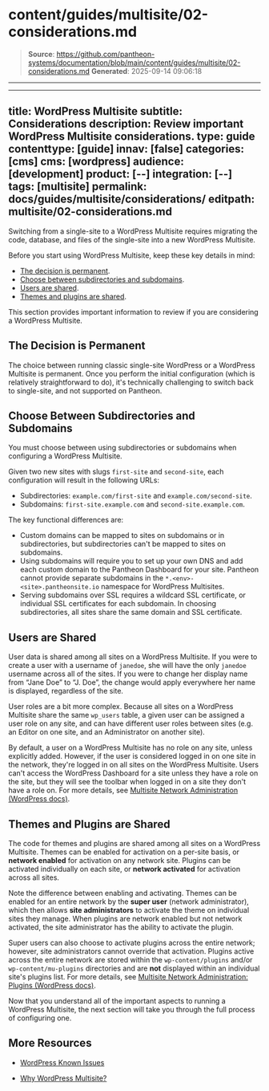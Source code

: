 # content/guides/multisite/02-considerations.md

> **Source**: https://github.com/pantheon-systems/documentation/blob/main/content/guides/multisite/02-considerations.md
> **Generated**: 2025-09-14 09:06:18

---

---
title: WordPress Multisite
subtitle: Considerations
description: Review important WordPress Multisite considerations.
type: guide
contenttype: [guide]
innav: [false]
categories: [cms]
cms: [wordpress]
audience: [development]
product: [--]
integration: [--]
tags: [multisite]
permalink: docs/guides/multisite/considerations/
editpath: multisite/02-considerations.md
---

Switching from a single-site to a WordPress Multisite requires migrating the code, database, and files of the single-site into a new WordPress Multisite.

Before you start using WordPress Multisite, keep these key details in mind:

* [The decision is permanent](#the-decision-is-permanent).
* [Choose between subdirectories and subdomains](#choose-between-subdirectories-and-subdomains).
* [Users are shared](#users-are-shared).
* [Themes and plugins are shared](#themes-and-plugins-are-shared).

This section provides important information to review if you are considering a WordPress Multisite.

## The Decision is Permanent

The choice between running classic single-site WordPress or a WordPress Multisite is permanent. Once you perform the initial configuration (which is relatively straightforward to do), it's technically challenging to switch back to single-site, and not supported on Pantheon.

## Choose Between Subdirectories and Subdomains
You must choose between using subdirectories or subdomains when configuring a WordPress Multisite. 

Given two new sites with slugs <Popover title="Slugs" content="Generally, <a class='external' href='https://wordpress.org/documentation/article/wordpress-glossary/#slug'>slugs</a> are URL friendly descriptions for a post or a page in WordPress. In the context of WordPress Multisites, a slug is a URL friendly description for a network site." /> `first-site` and `second-site`, each configuration will result in the following URLs:

* Subdirectories: `example.com/first-site` and `example.com/second-site`.
* Subdomains: `first-site.example.com` and `second-site.example.com`.

The key functional differences are:

- Custom domains can be mapped to sites on subdomains or in subdirectories, but subdirectories can't be mapped to sites on subdomains.
- Using subdomains will require you to set up your own DNS and add each custom domain to the Pantheon Dashboard for your site. Pantheon cannot provide separate subdomains in the `*.<env>-<site>.pantheonsite.io` namespace for WordPress Multisites.
- Serving subdomains over SSL requires a wildcard SSL certificate, or individual SSL certificates for each subdomain. In choosing subdirectories, all sites share the same domain and SSL certificate.

## Users are Shared
User data is shared among all sites on a WordPress Multisite. If you were to create a user with a username of `janedoe`, she will have the only `janedoe` username across all of the sites. If you were to change her display name from “Jane Doe” to “J. Doe”, the change would apply everywhere her name is displayed, regardless of the site.

User roles are a bit more complex. Because all sites on a WordPress Multisite share the same `wp_users` table, a given user can be assigned a user role on any site, and can have different user roles between sites (e.g. an Editor on one site, and an Administrator on another site).

By default, a user on a WordPress Multisite has no role on any site, unless explicitly added. However, if the user is considered logged in on one site in the network, they're logged in on all sites on the WordPress Multisite. Users can't access the WordPress Dashboard for a site unless they have a role on the site, but they will see the toolbar when logged in on a site they don't have a role on. For more details, see [Multisite Network Administration (WordPress docs)](https://wordpress.org/documentation/article/multisite-network-administration/).

## Themes and Plugins are Shared
The code for themes and plugins are shared among all sites on a WordPress Multisite. Themes can be enabled for activation on a per-site basis, or **network enabled** for activation on any network site. Plugins can be activated individually on each site, or **network activated** for activation across all sites.

Note the difference between enabling and activating. Themes can be enabled for an entire network by the **super user** (network administrator), which then allows **site administrators** to activate the theme on individual sites they manage. When plugins are network enabled but not network activated, the site administrator has the ability to activate the plugin.

Super users can also choose to activate plugins across the entire network; however, site administrators cannot override that activation. Plugins active across the entire network are stored within the `wp-content/plugins` and/or `wp-content/mu-plugins` directories and are **not** displayed within an individual site's plugins list. For more details, see [Multisite Network Administration: Plugins (WordPress docs)](https://wordpress.org/documentation/article/multisite-network-administration/).

Now that you understand all of the important aspects to running a WordPress Multisite, the next section will take you through the full process of configuring one.

## More Resources

- [WordPress Known Issues](/wordpress-known-issues)

- [Why WordPress Multisite?](https://pantheon.io/blog/why-wordpress-multisite)